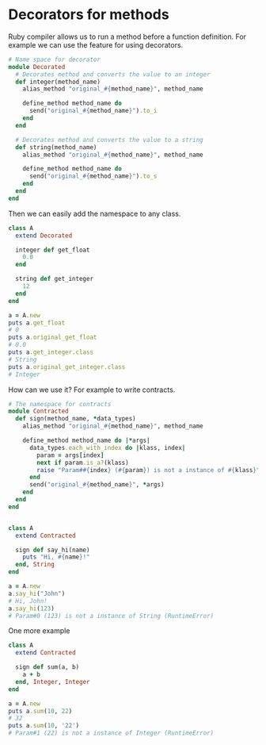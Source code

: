 # Decorators for methods

Ruby compiler allows us to run a method before a function definition. For example we can use the feature for using decorators.

```ruby
# Name space for decorator
module Decorated
  # Decorates method and converts the value to an integer
  def integer(method_name)
    alias_method "original_#{method_name}", method_name

    define_method method_name do
      send("original_#{method_name}").to_i
    end
  end

  # Decorates method and converts the value to a string
  def string(method_name)
    alias_method "original_#{method_name}", method_name

    define_method method_name do
      send("original_#{method_name}").to_s
    end
  end
end
```

Then we can easily add the namespace to any class.

```ruby
class A
  extend Decorated

  integer def get_float
    0.0
  end

  string def get_integer
    12
  end
end

a = A.new
puts a.get_float
# 0
puts a.original_get_float
# 0.0
puts a.get_integer.class
# String
puts a.original_get_integer.class
# Integer
```

How can we use it? For example to write contracts.

```ruby
# The namespace for contracts
module Contracted
  def sign(method_name, *data_types)
    alias_method "original_#{method_name}", method_name

    define_method method_name do |*args|
      data_types.each_with_index do |klass, index|
        param = args[index]
        next if param.is_a?(klass)
        raise "Param##{index} (#{param}) is not a instance of #{klass}"
      end
      send("original_#{method_name}", *args)
    end
  end
end


class A
  extend Contracted

  sign def say_hi(name)
    puts "Hi, #{name}!"
  end, String
end

a = A.new
a.say_hi("John")
# Hi, John!
a.say_hi(123)
# Param#0 (123) is not a instance of String (RuntimeError)
```

One more example

```ruby
class A
  extend Contracted

  sign def sum(a, b)
    a + b
  end, Integer, Integer
end

a = A.new
puts a.sum(10, 22)
# 32
puts a.sum(10, '22')
# Param#1 (22) is not a instance of Integer (RuntimeError)

```
